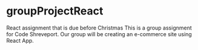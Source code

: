 # groupProjectReact
React assignment that is due before Christmas
This is a group assignment for Code Shreveport. Our group will be creating an e-commerce site using React App.
